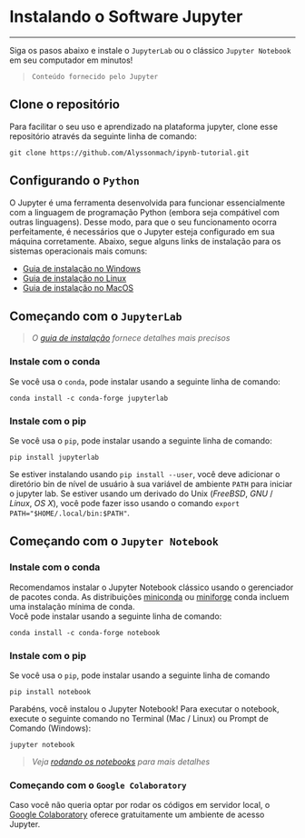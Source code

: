 # Instalando o Software Jupyter
***
Siga os pasos abaixo e instale o `JupyterLab` ou o clássico `Jupyter Notebook` em seu computador em minutos!

> `Conteúdo fornecido pelo Jupyter`

## Clone o repositório

Para facilitar o seu uso e aprendizado na plataforma jupyter, clone esse repositório através da seguinte linha de comando:
```
git clone https://github.com/Alyssonmach/ipynb-tutorial.git
```

## Configurando o `Python`

O Jupyter é uma ferramenta desenvolvida para funcionar essencialmente com a linguagem de programação Python (embora seja compátivel com outras linguagens). Desse modo, para que o seu funcionamento ocorra perfeitamente, é necessários que o Jupyter esteja configurado em sua máquina corretamente. Abaixo, segue alguns links de instalação para os sistemas operacionais mais comuns:
- [Guia de instalação no Windows](https://docs.python.org/3/using/windows.html)
- [Guia de instalação no Linux](https://docs.python-guide.org/starting/install3/linux/)
- [Guia de instalação no MacOS](https://docs.python.org/3/using/mac.html)

## Começando com o `JupyterLab`
> *O [guia de instalação](https://jupyterlab.readthedocs.io/en/stable/getting_started/installation.html) fornece detalhes mais precisos*

### Instale com o conda

Se você usa o `conda`, pode instalar usando a seguinte linha de comando:
```
conda install -c conda-forge jupyterlab
```

### Instale com o pip

Se você usa o `pip`, pode instalar usando a seguinte linha de comando:
```
pip install jupyterlab
```

Se estiver instalando usando `pip install --user`, você deve adicionar o diretório bin de nível de usuário à sua variável de ambiente `PATH` para iniciar o jupyter lab. Se estiver usando um derivado do Unix (*FreeBSD*, *GNU* / *Linux*, *OS X*), você pode fazer isso usando o comando `export PATH="$HOME/.local/bin:$PATH"`.

## Começando com o `Jupyter Notebook`

### Instale com o conda

Recomendamos instalar o Jupyter Notebook clássico usando o gerenciador de pacotes conda. As distribuições [miniconda](https://docs.conda.io/en/latest/miniconda.html) ou [miniforge](https://github.com/conda-forge/miniforge/) conda incluem uma instalação mínima de conda.  
Você pode instalar usando a seguinte linha de comando:
```
conda install -c conda-forge notebook
```

### Instale com o pip

Se você usa o `pip`, pode instalar usando a seguinte linha de comando
```
pip install notebook
```

Parabéns, você instalou o Jupyter Notebook! Para executar o notebook, execute o seguinte comando no Terminal (Mac / Linux) ou Prompt de Comando (Windows):
```
jupyter notebook
```

> *Veja [rodando os notebooks](https://jupyter.readthedocs.io/en/latest/running.html#running) para mais detalhes*

### Começando com o `Google Colaboratory`

Caso você não queria optar por rodar os códigos em servidor local, o [Google Colaboratory](https://colab.research.google.com/notebooks/intro.ipynb#recent=true) oferece gratuitamente um ambiente de acesso Jupyter.
